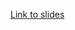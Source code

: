 [Link to slides](https://docs.google.com/presentation/d/1u59qhlNsH2ktCU0Sts2DbvWoZSxH8yJllkBMlwvz2us/edit?usp=sharing)
